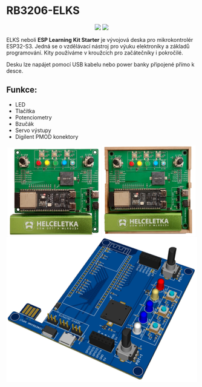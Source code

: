 # RB3206-ELKS

<p align="center">
<a href="https://hits.seeyoufarm.com"><img src="https://hits.seeyoufarm.com/api/count/incr/badge.svg?url=https%3A%2F%2Fgithub.com%2FRoboticsBrno%2FRB3206-ELKS&count_bg=%2379C83D&title_bg=%23555555&icon=&icon_color=%23E7E7E7&title=views&edge_flat=true"/></a>
<img src="https://img.shields.io/github/license/RoboticsBrno/RB3206-ELKS?style=flat-square">
</p>

ELKS neboli **ESP Learning Kit Starter** je vývojová deska pro mikrokontrolér ESP32-S3.
Jedná se o vzdělávací nástroj pro výuku elektroniky a základů programování.
Kity používáme v kroužcích pro začátečníky i pokročilé.

Desku lze napájet pomocí USB kabelu nebo power banky připojené přímo k desce.

## Funkce:
- LED
- Tlačítka
- Potenciometry
- Bzučák
- Servo výstupy
- Digilent PMOD konektory

<div align="center">
    <img src="./docs/media/elks-power.png" width="49%">
    <img src="./docs/media/elks-box.png" width="49%">
</div>

<div align="center">
    <img src="./docs/media/elks-render.png">
</div>
